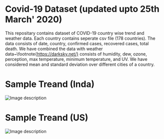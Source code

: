 # Covid-19 Dataset (updated upto 25th March' 2020)
This repositary contains dataset of COVID-19 country wise trend and weather data.
Each country contains seperate csv file (178 countries).
The data consists of date, country, confirmed cases, recovered cases, total death. We have combined the data with weather data~\footnote{https://darksky.net/} consists of humidity, dew, ozone, perception, max temperature, minimum temperature, and UV. We have considered mean and standard deviation over different cities of a country.

# Sample Treand (Inda)
![Image description]('India.png')

# Sample Treand (US)
![Image description]('US.png')

